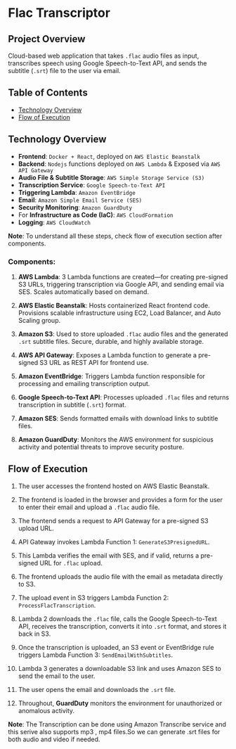 # Flac Transcriptor

## Project Overview
Cloud-based web application that takes `.flac` audio files as input, transcribes speech using Google Speech-to-Text API, and sends the subtitle (`.srt`) file to the user via email.

## Table of Contents
  - [Technology Overview](#technology-overview)
  - [Flow of Execution](#flow-of-execution)
  
## Technology Overview
 - **Frontend**: `Docker + React`, deployed on `AWS Elastic Beanstalk`
 - **Backend**: `Nodejs` functions deployed on `AWS Lambda` & Exposed via `AWS API Gateway`
 - **Audio File & Subtitle Storage**: `AWS Simple Storage Service (S3)`
 - **Transcription Service**: `Google Speech-to-Text API`
 - **Triggering Lambda**: `Amazon EventBridge`
 - **Email**: `Amazon Simple Email Service (SES)`
 - **Security Monitoring**: `Amazon GuardDuty`
 - For **Infrastructure as Code (IaC)**: `AWS CloudFormation`
 - **Logging**: `AWS CloudWatch`

**Note**: To understand all these steps, check flow of execution section after components.

### Components:

1. **AWS Lambda**: 3 Lambda functions are created—for creating pre-signed S3 URLs, triggering transcription via Google API, and sending email via SES. Scales automatically based on demand.

2. **AWS Elastic Beanstalk**: Hosts containerized React frontend code. Provisions scalable infrastructure using EC2, Load Balancer, and Auto Scaling group.

3. **Amazon S3**: Used to store uploaded `.flac` audio files and the generated `.srt` subtitle files. Secure, durable, and highly available storage.

4. **AWS API Gateway**: Exposes a Lambda function to generate a pre-signed S3 URL as REST API for frontend use.

5. **Amazon EventBridge**: Triggers Lambda function responsible for processing and emailing transcription output.

6. **Google Speech-to-Text API**: Processes uploaded `.flac` files and returns transcription in subtitle (`.srt`) format.

7. **Amazon SES**: Sends formatted emails with download links to subtitle files.

8. **Amazon GuardDuty**: Monitors the AWS environment for suspicious activity and potential threats to improve security posture.

## Flow of Execution

1. The user accesses the frontend hosted on AWS Elastic Beanstalk.

2. The frontend is loaded in the browser and provides a form for the user to enter their email and upload a `.flac` audio file.

3. The frontend sends a request to API Gateway for a pre-signed S3 upload URL.

4. API Gateway invokes Lambda Function 1: `GenerateS3PresignedURL`.

5. This Lambda verifies the email with SES, and if valid, returns a pre-signed URL for `.flac` upload.

6. The frontend uploads the audio file with the email as metadata directly to S3.

7. The upload event in S3 triggers Lambda Function 2: `ProcessFlacTranscription`.

8. Lambda 2 downloads the `.flac` file, calls the Google Speech-to-Text API, receives the transcription, converts it into `.srt` format, and stores it back in S3.

9. Once the transcription is uploaded, an S3 event or EventBridge rule triggers Lambda Function 3: `SendEmailWithSubtitles`.

10. Lambda 3 generates a downloadable S3 link and uses Amazon SES to send the email to the user.

11. The user opens the email and downloads the `.srt` file.

12. Throughout, **GuardDuty** monitors the environment for unauthorized or anomalous activity.


**Note**: The Transcription can be done using Amazon Transcribe service and this serive also supports mp3 , mp4 files.So we can generate .srt files for both audio and video if needed.


